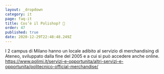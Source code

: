 ```yaml
---
layout: _dropdown
category: it
page: faq-it
title: Cos’è il Polishop? 🎒
order: 47
published: true
date: 2020-12-29T22:48:48.249Z
---
```

I 2 campus di Milano hanno un locale adibito al servizio di merchandising di Ateneo, sviluppato dalla fine del 2005 e a cui si può accedere anche online. <https://www.polimi.it/servizi-e-opportunita/altri-servizi-e-opportunita/politecnico-official-merchandise/>